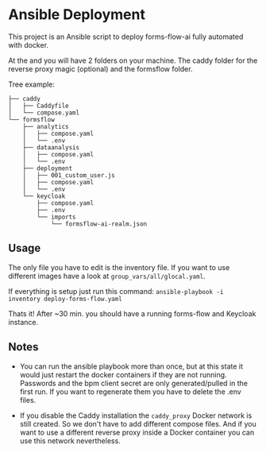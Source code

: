 # Ansible Deployment

This project is an Ansible script to deploy forms-flow-ai fully automated with docker.

At the and you will have 2 folders on your machine. The caddy folder for the reverse proxy magic (optional) and the formsflow folder.

Tree example:

```
├── caddy
│   ├── Caddyfile
│   └── compose.yaml
└── formsflow
    ├── analytics
    │   ├── compose.yaml
    │   └── .env
    ├── dataanalysis
    │   ├── compose.yaml
    │   └── .env
    ├── deployment
    │   ├── 001_custom_user.js
    │   ├── compose.yaml
    │   └── .env
    └── keycloak
        ├── compose.yaml
        ├── .env
        └── imports
            └── formsflow-ai-realm.json
```

## Usage

The only file you have to edit is the inventory file. If you want to use different images have a look at `group_vars/all/glocal.yaml`.

If everything is setup just run this command: `ansible-playbook -i inventory deploy-forms-flow.yaml`

Thats it! After ~30 min. you should have a running forms-flow and Keycloak instance.

## Notes

- You can run the ansible playbook more than once, but at this state it would just restart the docker containers if they are not running. Passwords and the bpm client secret are only generated/pulled in the first run. If you want to regenerate them you have to delete the .env files.

- If you disable the Caddy installation the `caddy_proxy` Docker network is still created. So we don't have to add different compose files. And if you want to use a different reverse proxy inside a Docker container you can use this network nevertheless.
